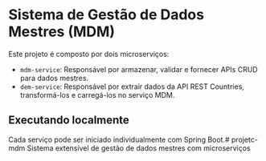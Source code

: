 # Sistema de Gestão de Dados Mestres (MDM)

Este projeto é composto por dois microserviços:

- `mdm-service`: Responsável por armazenar, validar e fornecer APIs CRUD para dados mestres.
- `dem-service`: Responsável por extrair dados da API REST Countries, transformá-los e carregá-los no serviço MDM.

## Executando localmente

Cada serviço pode ser iniciado individualmente com Spring Boot.# projetc-mdm
Sistema extensível de gestão de dados mestres com microserviços
